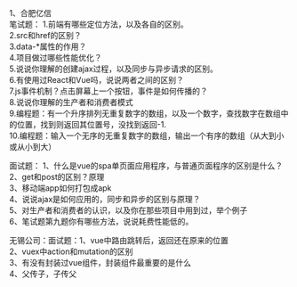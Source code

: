 1、合肥亿信<br/>
笔试题： 1.前端有哪些定位方法，以及各自的区别。<br/>
        2.src和href的区别？<br/>
        3.data-*属性的作用？<br/>
        4.项目做过哪些性能优化？<br/>
        5.说说你理解的创建ajax过程，以及同步与异步请求的区别。<br/>
        6.有使用过React和Vue吗，说说两者之间的区别？<br/>
        7.js事件机制？点击屏幕上一个按钮，事件是如何传播的？<br/>
        8.说说你理解的生产者和消费者模式<br/>
        9.编程题：有一个升序排列无重复数字的数组，以及一个数字，查找数字在数组中的位置，找到则返回其位置号，没找到返回-1.<br/>
        10.编程题：输入一个无序的无重复数字的数组，输出一个有序的数组（从大到小或从小到大）<br/>
        
面试题： 1、什么是vue的spa单页面应用程序，与普通页面程序的区别是什么？<br/>
        2、get和post的区别？原理<br/>
        3、移动端app如何打包成apk<br/>
        4、说说ajax是如何应用的，同步和异步的区别与原理？<br/>
        5、对生产者和消费者的认识，以及你在那些项目中用到过，举个例子<br/>
        6、笔试题第九题你有哪些方法，说说耗费性能低的。<br/>
        
        
 无锡公司：面试题：1、vue中路由跳转后，返回还在原来的位置<br/>
                 2、vuex中action和mutation的区别<br/>
                 3、有没有封装过vue组件，封装组件最重要的是什么<br/>
                 4、父传子，子传父<br/>
